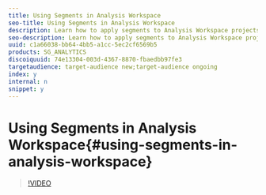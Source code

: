 ```yaml
---
title: Using Segments in Analysis Workspace
seo-title: Using Segments in Analysis Workspace
description: Learn how to apply segments to Analysis Workspace projects.
seo-description: Learn how to apply segments to Analysis Workspace projects.
uuid: c1a66038-bb64-4bb5-a1cc-5ec2cf6569b5
products: SG_ANALYTICS
discoiquuid: 74e13304-003d-4367-8870-fbaedbb97fe3
targetaudience: target-audience new;target-audience ongoing
index: y
internal: n
snippet: y
---
```


# Using Segments in Analysis Workspace{#using-segments-in-analysis-workspace}

>[!VIDEO](https://video.tv.adobe.com/v/23977/?quality=12)

